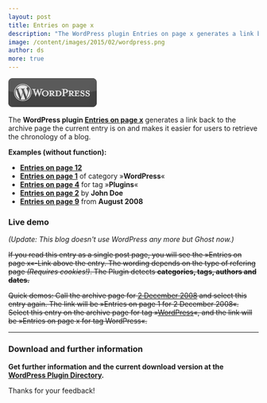 ```yaml
---
layout: post
title: Entries on page x
description: "The WordPress plugin Entries on page x generates a link back to the archive page the current entry is on and makes it easier for users to retrieve the chronology of a blog."
image: /content/images/2015/02/wordpress.png
author: ds
more: true
---
```


![WordPress](/content/images/2015/02/wordpress.png)

The **WordPress plugin [Entries on page x](http://wordpress.org/extend/plugins/entries-on-page-x/)** generates a link back to the archive page the current entry is on and makes it easier for users to retrieve the chronology of a blog.

**Examples (without function):**

- [**Entries on page 12**](#)
- [**Entries on page 1**](#) of category »**WordPress**«
- [**Entries on page 4**](#) for tag »**Plugins**«
- [**Entries on page 2**](#) by **John Doe**
- [**Entries on page 9**](#) from **August 2008**

### Live demo

_(Update: This blog doesn't use WordPress any more but Ghost now.)_

~~If you read this entry as a single post page, you will see the »Entries on page x«-Link above the entry. The wording depends on the type of refering page *(Requires cookies!)*. The Plugin detects **categories, tags, authors and dates.**~~

~~Quick demos: Call the archive page for [2 December 2008](/2008/12/02/) and select this entry again. The link will be »Entries on page 1 for 2 December 2008«. Select this entry on the archive page for tag »[WordPress](/schlagwort/wordpress/)«, and the link will be »Entries on page x for tag WordPress«.~~

---

### Download and further information

**Get further information and the current download version at the  
[WordPress Plugin Directory](http://wordpress.org/extend/plugins/entries-on-page-x/).**

Thanks for your feedback!
